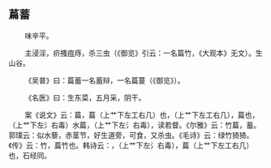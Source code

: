 ## 萹蓄
<p>&emsp;&emsp;
味辛平。
</p>
<p>&emsp;&emsp;
主浸淫，疥搔疽痔，杀三虫（《御览》引云：一名篇竹，《大观本》无文）。生山谷。
</p>
<p>&emsp;&emsp;
《吴普》曰：萹蓄一名蓄辩，一名萹蔓（《御览》）。
</p>
<p>&emsp;&emsp;
《名医》曰：生东菜，五月采，阴干。
</p>
<p>&emsp;&emsp;
案《说文》云：萹，萹（上艹下左工右几）也，（上艹下左工右几），萹也，（上艹下左氵右毒）水萹，（上艹下左氵右毒），读若督。《尔雅》云：竹萹，蓄。郭璞云：似水藜，赤茎节，好生道旁，可食，又杀虫。《毛诗》云：绿竹猗猗。《传》云：竹，萹竹也。韩诗云：，（上艹下左氵右毒），萹（上艹下左工右几）也，石经同。
</p>








